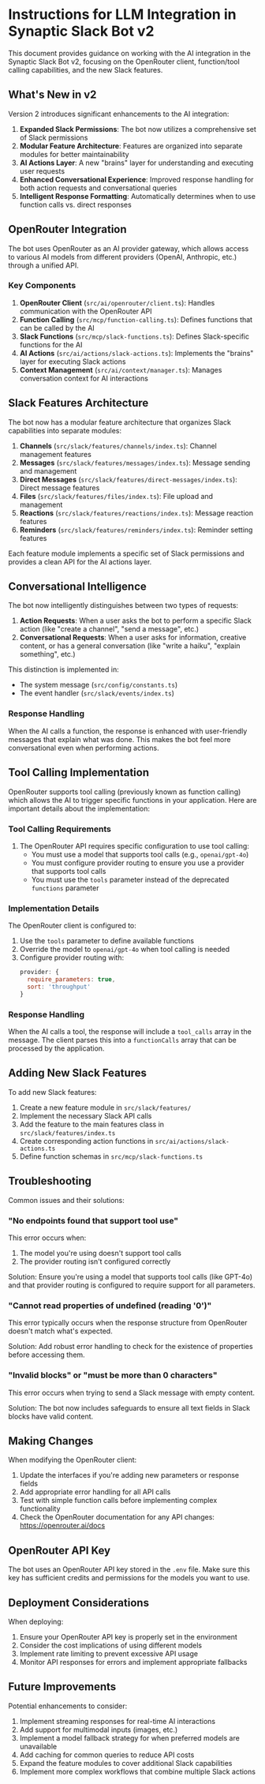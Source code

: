 # Instructions for LLM Integration in Synaptic Slack Bot v2

This document provides guidance on working with the AI integration in the Synaptic Slack Bot v2, focusing on the OpenRouter client, function/tool calling capabilities, and the new Slack features.

## What's New in v2

Version 2 introduces significant enhancements to the AI integration:

1. **Expanded Slack Permissions**: The bot now utilizes a comprehensive set of Slack permissions
2. **Modular Feature Architecture**: Features are organized into separate modules for better maintainability
3. **AI Actions Layer**: A new "brains" layer for understanding and executing user requests
4. **Enhanced Conversational Experience**: Improved response handling for both action requests and conversational queries
5. **Intelligent Response Formatting**: Automatically determines when to use function calls vs. direct responses

## OpenRouter Integration

The bot uses OpenRouter as an AI provider gateway, which allows access to various AI models from different providers (OpenAI, Anthropic, etc.) through a unified API.

### Key Components

1. **OpenRouter Client** (`src/ai/openrouter/client.ts`): Handles communication with the OpenRouter API
2. **Function Calling** (`src/mcp/function-calling.ts`): Defines functions that can be called by the AI
3. **Slack Functions** (`src/mcp/slack-functions.ts`): Defines Slack-specific functions for the AI
4. **AI Actions** (`src/ai/actions/slack-actions.ts`): Implements the "brains" layer for executing Slack actions
5. **Context Management** (`src/ai/context/manager.ts`): Manages conversation context for AI interactions

## Slack Features Architecture

The bot now has a modular feature architecture that organizes Slack capabilities into separate modules:

1. **Channels** (`src/slack/features/channels/index.ts`): Channel management features
2. **Messages** (`src/slack/features/messages/index.ts`): Message sending and management
3. **Direct Messages** (`src/slack/features/direct-messages/index.ts`): Direct message features
4. **Files** (`src/slack/features/files/index.ts`): File upload and management
5. **Reactions** (`src/slack/features/reactions/index.ts`): Message reaction features
6. **Reminders** (`src/slack/features/reminders/index.ts`): Reminder setting features

Each feature module implements a specific set of Slack permissions and provides a clean API for the AI actions layer.

## Conversational Intelligence

The bot now intelligently distinguishes between two types of requests:

1. **Action Requests**: When a user asks the bot to perform a specific Slack action (like "create a channel", "send a message", etc.)
2. **Conversational Requests**: When a user asks for information, creative content, or has a general conversation (like "write a haiku", "explain something", etc.)

This distinction is implemented in:
- The system message (`src/config/constants.ts`)
- The event handler (`src/slack/events/index.ts`)

### Response Handling

When the AI calls a function, the response is enhanced with user-friendly messages that explain what was done. This makes the bot feel more conversational even when performing actions.

## Tool Calling Implementation

OpenRouter supports tool calling (previously known as function calling) which allows the AI to trigger specific functions in your application. Here are important details about the implementation:

### Tool Calling Requirements

1. The OpenRouter API requires specific configuration to use tool calling:
   - You must use a model that supports tool calls (e.g., `openai/gpt-4o`)
   - You must configure provider routing to ensure you use a provider that supports tool calls
   - You must use the `tools` parameter instead of the deprecated `functions` parameter

### Implementation Details

The OpenRouter client is configured to:

1. Use the `tools` parameter to define available functions
2. Override the model to `openai/gpt-4o` when tool calling is needed
3. Configure provider routing with:
   ```javascript
   provider: {
     require_parameters: true,
     sort: 'throughput'
   }
   ```

### Response Handling

When the AI calls a tool, the response will include a `tool_calls` array in the message. The client parses this into a `functionCalls` array that can be processed by the application.

## Adding New Slack Features

To add new Slack features:

1. Create a new feature module in `src/slack/features/`
2. Implement the necessary Slack API calls
3. Add the feature to the main features class in `src/slack/features/index.ts`
4. Create corresponding action functions in `src/ai/actions/slack-actions.ts`
5. Define function schemas in `src/mcp/slack-functions.ts`

## Troubleshooting

Common issues and their solutions:

### "No endpoints found that support tool use"

This error occurs when:
1. The model you're using doesn't support tool calls
2. The provider routing isn't configured correctly

Solution: Ensure you're using a model that supports tool calls (like GPT-4o) and that provider routing is configured to require support for all parameters.

### "Cannot read properties of undefined (reading '0')"

This error typically occurs when the response structure from OpenRouter doesn't match what's expected.

Solution: Add robust error handling to check for the existence of properties before accessing them.

### "Invalid blocks" or "must be more than 0 characters"

This error occurs when trying to send a Slack message with empty content.

Solution: The bot now includes safeguards to ensure all text fields in Slack blocks have valid content.

## Making Changes

When modifying the OpenRouter client:

1. Update the interfaces if you're adding new parameters or response fields
2. Add appropriate error handling for all API calls
3. Test with simple function calls before implementing complex functionality
4. Check the OpenRouter documentation for any API changes: https://openrouter.ai/docs

## OpenRouter API Key

The bot uses an OpenRouter API key stored in the `.env` file. Make sure this key has sufficient credits and permissions for the models you want to use.

## Deployment Considerations

When deploying:

1. Ensure your OpenRouter API key is properly set in the environment
2. Consider the cost implications of using different models
3. Implement rate limiting to prevent excessive API usage
4. Monitor API responses for errors and implement appropriate fallbacks

## Future Improvements

Potential enhancements to consider:

1. Implement streaming responses for real-time AI interactions
2. Add support for multimodal inputs (images, etc.)
3. Implement a model fallback strategy for when preferred models are unavailable
4. Add caching for common queries to reduce API costs
5. Expand the feature modules to cover additional Slack capabilities
6. Implement more complex workflows that combine multiple Slack actions
